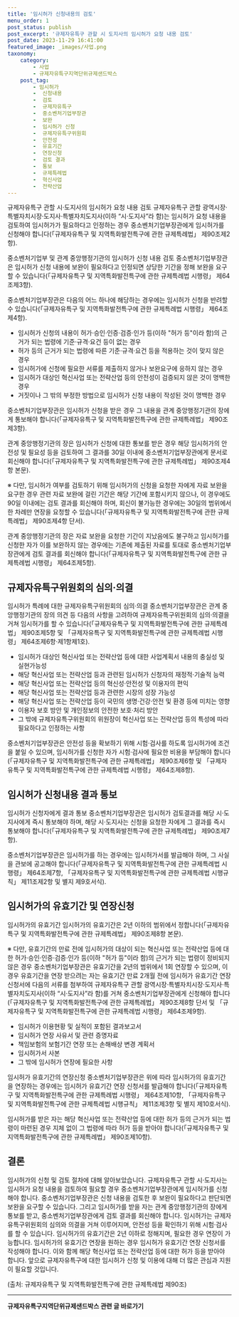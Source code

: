 ```yaml
---
title: '임시허가 신청내용의 검토'
menu_order: 1
post_status: publish
post_excerpt: '규제자유특구 관할 시 도지사의 임시허가 요청 내용 검토'
post_date: 2023-11-29 16:41:00
featured_image: _images/사업.png
taxonomy:
    category:
        - 사업
        - 규제자유특구지역단위규제샌드박스
    post_tag:
        - 임시허가
        -  신청내용
        -  검토
        -  규제자유특구
        -  중소벤처기업부장관
        -  보완
        -  임시허가 신청
        -  규제자유특구위원회
        -  안전성
        -  유효기간
        -  연장신청
        -  검토 결과
        -  통보
        -  규제특례법
        -  혁신사업
        -  전략산업
---
```



규제자유특구 관할 시·도지사의 임시허가 요청 내용 검토
규제자유특구 관할 광역시장·특별자치시장·도지사·특별자치도지사(이하 “시·도지사”라 함)는 임시허가 요청 내용을 검토하여 임시허가가 필요하다고 인정하는 경우 중소벤처기업부장관에게 임시허가를 신청해야 합니다(「규제자유특구 및 지역특화발전특구에 관한 규제특례법」 제90조제2항).

중소벤처기업부 및 관계 중앙행정기관의 임시허가 신청 내용 검토
중소벤처기업부장관은 임시허가 신청 내용에 보완이 필요하다고 인정되면 상당한 기간을 정해 보완을 요구할 수 있습니다(「규제자유특구 및 지역특화발전특구에 관한 규제특례법 시행령」 제64조제3항).

중소벤처기업부장관은 다음의 어느 하나에 해당하는 경우에는 임시허가 신청을 반려할 수 있습니다(「규제자유특구 및 지역특화발전특구에 관한 규제특례법 시행령」 제64조제4항).
- 임시허가 신청의 내용이 허가·승인·인증·검증·인가 등(이하 "허가 등"이라 함)의 근거가 되는 법령에 기준·규격·요건 등이 없는 경우
- 허가 등의 근거가 되는 법령에 따른 기준·규격·요건 등을 적용하는 것이 맞지 않은 경우
- 임시허가에 신청에 필요한 서류를 제출하지 않거나 보완요구에 응하지 않는 경우
- 임시허가 대상인 혁신사업 또는 전략산업 등의 안전성이 검증되지 않은 것이 명백한 경우
- 거짓이나 그 밖의 부정한 방법으로 임시허가 신청 내용이 작성된 것이 명백한 경우

중소벤처기업부장관은 임시허가 신청을 받은 경우 그 내용을 관계 중앙행정기관의 장에게 통보해야 합니다(「규제자유특구 및 지역특화발전특구에 관한 규제특례법」 제90조제3항).

관계 중앙행정기관의 장은 임시허가 신청에 대한 통보를 받은 경우 해당 임시허가의 안전성 및 필요성 등을 검토하여 그 결과를 30일 이내에 중소벤처기업부장관에게 문서로 회신해야 합니다(「규제자유특구 및 지역특화발전특구에 관한 규제특례법」 제90조제4항 본문).

※ 다만, 임시허가 여부를 검토하기 위해 임시허가의 신청을 요청한 자에게 자료 보완을 요구한 경우 관련 자료 보완에 걸린 기간은 해당 기간에 포함시키지 않으나, 이 경우에도 90일 이내에는 검토 결과를 회신해야 하며, 회신이 불가능한 경우에는 30일의 범위에서 한 차례만 연장을 요청할 수 있습니다(「규제자유특구 및 지역특화발전특구에 관한 규제특례법」 제90조제4항 단서).

관계 중앙행정기관의 장은 자료 보완을 요청한 기간이 지났음에도 불구하고 임시허가를 신청한 자가 이를 보완하지 않는 경우에는 기존에 제출된 자료를 토대로 중소벤처기업부장관에게 검토 결과를 회신해야 합니다(「규제자유특구 및 지역특화발전특구에 관한 규제특례법 시행령」 제64조제5항).

## 규제자유특구위원회의 심의·의결

임시허가 특례에 대한 규제자유특구위원회의 심의·의결
중소벤처기업부장관은 관계 중앙행정기관의 장의 의견 등 다음의 사항을 고려하여 규제자유특구위원회의 심의·의결을 거쳐 임시허가를 할 수 있습니다(「규제자유특구 및 지역특화발전특구에 관한 규제특례법」 제90조제5항 및 「규제자유특구 및 지역특화발전특구에 관한 규제특례법 시행령」 제64조제6항·제1항제1호).
- 임시허가 대상인 혁신사업 또는 전략산업 등에 대한 사업계획서 내용의 충실성 및 실현가능성
- 해당 혁신사업 또는 전략산업 등과 관련된 임시허가 신청자의 재정적·기술적 능력
- 해당 혁신사업 또는 전략산업 등의 혁신성·안전성 및 이용자의 편익
- 해당 혁신사업 또는 전략산업 등과 관련한 시장의 성장 가능성
- 해당 혁신사업 또는 전략산업 등이 국민의 생명·건강·안전 및 환경 등에 미치는 영향
- 이용자 보호 방안 및 개인정보의 안전한 보호·처리 방안
- 그 밖에 규제자유특구위원회의 위원장이 혁신사업 또는 전략산업 등의 특성에 따라 필요하다고 인정하는 사항

중소벤처기업부장관은 안전성 등을 확보하기 위해 시험·검사를 하도록 임시허가에 조건을 붙일 수 있으며, 임시허가를 신청한 자가 시험·검사에 필요한 비용을 부담해야 합니다(「규제자유특구 및 지역특화발전특구에 관한 규제특례법」 제90조제6항 및 「규제자유특구 및 지역특화발전특구에 관한 규제특례법 시행령」 제64조제8항).

## 임시허가 신청내용 결과 통보

임시허가 신청자에게 결과 통보
중소벤처기업부장관은 임시허가 검토결과를 해당 시·도지사에게 즉시 통보해야 하며, 해당 시·도지사는 신청을 요청한 자에게 그 결과를 즉시 통보해야 합니다(「규제자유특구 및 지역특화발전특구에 관한 규제특례법」 제90조제7항).

중소벤처기업부장관은 임시허가를 하는 경우에는 임시허가서를 발급해야 하며, 그 사실을 관보에 공고해야 합니다(「규제자유특구 및 지역특화발전특구에 관한 규제특례법 시행령」 제64조제7항, 「규제자유특구 및 지역특화발전특구에 관한 규제특례법 시행규칙」 제11조제2항 및 별지 제9호서식).

## 임시허가의 유효기간 및 연장신청

임시허가의 유효기간
임시허가의 유효기간은 2년 이하의 범위에서 정합니다(「규제자유특구 및 지역특화발전특구에 관한 규제특례법」 제90조제8항 본문).

※ 다만, 유효기간의 만료 전에 임시허가의 대상이 되는 혁신사업 또는 전략산업 등에 대한 허가·승인·인증·검증·인가 등(이하 "허가 등"이라 함)의 근거가 되는 법령이 정비되지 않은 경우 중소벤처기업부장관은 유효기간을 2년의 범위에서 1회 연장할 수 있으며, 이 경우 유효기간을 연장 받으려는 자는 유효기간 만료 2개월 전에 임시허가 유효기간 연장 신청서에 다음의 서류를 첨부하여 규제자유특구 관할 광역시장·특별자치시장·도지사·특별자치도지사(이하 “시·도지사”라 함)를 거쳐 중소벤처기업부장관에게 신청해야 합니다(「규제자유특구 및 지역특화발전특구에 관한 규제특례법」 제90조제8항 단서 및 「규제자유특구 및 지역특화발전특구에 관한 규제특례법 시행령」 제64조제9항).
- 임시허가 이용현황 및 실적이 포함된 결과보고서
- 임시허가 연장 사유서 및 관련 증명자료
- 책임보험의 보험기간 연장 또는 손해배상 변경 계획서
- 임시허가서 사본
- 그 밖에 임시허가 연장에 필요한 사항

임시허가 유효기간의 연장신청
중소벤처기업부장관은 위에 따라 임시허가의 유효기간을 연장하는 경우에는 임시허가 유효기간 연장 신청서를 발급해야 합니다(「규제자유특구 및 지역특화발전특구에 관한 규제특례법 시행령」 제64조제10항, 「규제자유특구 및 지역특화발전특구에 관한 규제특례법 시행규칙」 제11조제3항 및 별지 제10호서식).

임시허가를 받은 자는 해당 혁신사업 또는 전략산업 등에 대한 허가 등의 근거가 되는 법령이 마련된 경우 지체 없이 그 법령에 따라 허가 등을 받아야 합니다(「규제자유특구 및 지역특화발전특구에 관한 규제특례법」 제90조제10항).

## 결론

임시허가의 신청 및 검토 절차에 대해 알아보았습니다. 규제자유특구 관할 시·도지사는 임시허가 요청 내용을 검토하여 필요할 경우 중소벤처기업부장관에게 임시허가를 신청해야 합니다. 중소벤처기업부장관은 신청 내용을 검토한 후 보완이 필요하다고 판단되면 보완을 요구할 수 있습니다. 그리고 임시허가를 받을 자는 관계 중앙행정기관의 장에게 통보를 받고, 중소벤처기업부장관에게 검토 결과를 회신해야 합니다. 임시허가는 규제자유특구위원회의 심의와 의결을 거쳐 이루어지며, 안전성 등을 확인하기 위해 시험·검사를 할 수 있습니다. 임시허가의 유효기간은 2년 이하로 정해지며, 필요한 경우 연장이 가능합니다. 임시허가의 유효기간 연장을 원하는 경우 임시허가 유효기간 연장 신청서를 작성해야 합니다. 이와 함께 해당 혁신사업 또는 전략산업 등에 대한 허가 등을 받아야 합니다. 앞으로 규제자유특구에 대한 임시허가 신청 및 이용에 대해 더 많은 관심과 지원이 필요할 것입니다.

(출처: 규제자유특구 및 지역특화발전특구에 관한 규제특례법 제90조)
<!-- wp:separator -->
<hr class="wp-block-separator has-alpha-channel-opacity"/>
<!-- /wp:separator -->

<!-- wp:group {"backgroundColor":"base","layout":{"type":"constrained"}} -->
<div class="wp-block-group has-base-background-color has-background"><!-- wp:paragraph {"align":"center","fontSize":"medium"} -->
<p class="has-text-align-center has-large-font-size"><strong>규제자유특구지역단위규제샌드박스 관련 글 바로가기</strong></p>
<!-- /wp:paragraph -->


<!-- wp:latest-posts
{"categories":[{"id":27807,"count":19,"description":"","link":"https://uknowlaw.com/category/%ea%b7%9c%ec%a0%9c%ec%9e%90%ec%9c%a0%ed%8a%b9%ea%b5%ac%ec%a7%80%ec%97%ad%eb%8b%a8%ec%9c%84%ea%b7%9c%ec%a0%9c%ec%83%8c%eb%93%9c%eb%b0%95%ec%8a%a4/","name":"규제자유특구지역단위규제샌드박스","slug":"규제자유특구지역단위규제샌드박스","taxonomy":"category","parent":0,"meta":[],"_links":{"self":[{"href":"https://uknowlaw.com/wp-json/wp/v2/categories/27807"}],"collection":[{"href":"https://uknowlaw.com/wp-json/wp/v2/categories"}],"about":[{"href":"https://uknowlaw.com/wp-json/wp/v2/taxonomies/category"}],"wp:post_type":[{"href":"https://uknowlaw.com/wp-json/wp/v2/posts?categories=27807"}],"curies":[{"name":"wp","href":"https://api.w.org/{rel}","templated":true}]}}],"postsToShow":100,"excerptLength":28,"postLayout":"grid","columns":2,"featuredImageAlign":"left","featuredImageSizeSlug":"large","fontSize":"small"} /--></div>
<!-- /wp:group -->